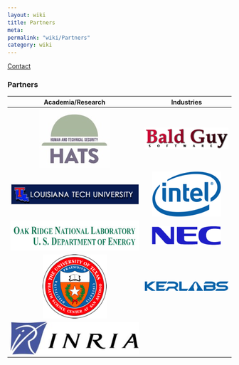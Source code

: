```yaml
---
layout: wiki
title: Partners
meta: 
permalink: "wiki/Partners"
category: wiki
---
```

<!-- Name: Partners -->
<!-- Version: 2 -->
<!-- Author: valleegr -->
[Contact](Contact) 

### Partners


| Academia/Research | Industries |
|:---:|:---:|
| [![UsableSecurity, Indiana University](../images/wiki/Partners/hatsWord2.jpg)](http://www.usablesecurity.net/) | [![Bald Guy Software](../images/wiki/Partners/BGS_Logo.png)](http://www.systemimager.org/) |
| [![Louisiana Tech University](../images/wiki/Partners/latech.gif)](http://xcr.cenit.latech.edu/) | [![Intel Corporation](../images/wiki/Partners/intel.png)](http://www.intel.com/) |
| [![Oak Ridge National Laboratory](../images/wiki/Partners/ornl.jpg)](http://www.csm.ornl.gov/) | [![NEC High Performance Computing Europe](../images/wiki/Partners/neclogo.png)](http://www.hpce.nec.com/) |
| [![Computational Biology Initiative, University of Texas Health Sciences Center at San Antonio](../images/wiki/Partners/UTHSCSA_Seal_2x2_72dpi.jpg)](http://www.cbi.utsa.edu/) | [![Kerlabs](../images/wiki/Partners/kerlabs.png)](http://www.kerlabs.com/) | 
| [![The French National Institute for Research in Computer Science and Control](../images/wiki/Partners/inria.jpg)](http://www.inria.fr/index.en.html) ||

